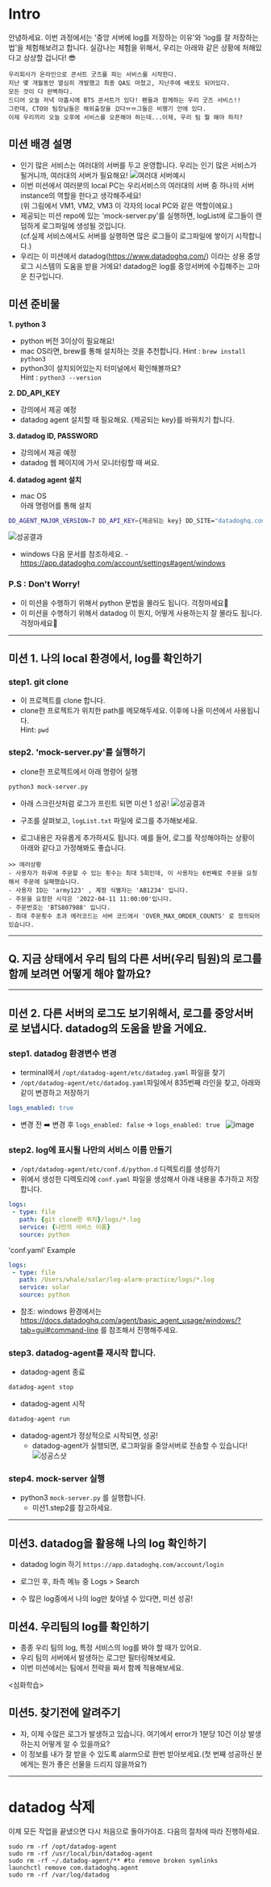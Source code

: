 # Intro
안녕하세요. 
이번 과정에서는 '중앙 서버에 log를 저장하는 이유'와 'log를 잘 저장하는 법'을 체험해보려고 합니다. 실감나는 체험을 위해서, 우리는 아래와 같은 상황에 처해있다고 상상할 겁니다! 😎
```
우리회사가 온라인으로 콘서트 굿즈를 파는 서비스를 시작한다. 
지난 몇 개월동안 열심히 개발했고 최종 QA도 마쳤고, 지난주에 배포도 되어있다. 
모든 것이 다 완벽하다.
드디어 오늘 저녁 아홉시에 BTS 콘서트가 있다! 펜들과 함께하는 우리 굿즈 서비스!! 
그런데, CTO와 팀장님들은 해외출장을 갔다ㅠㅠ그들은 비행기 안에 있다.
이제 우리끼리 오늘 오후에 서비스를 오픈해야 하는데...이제, 우리 팀 뭘 해야 하지?
```

## 미션 배경 설명
- 인기 많은 서비스는 여러대의 서버를 두고 운영합니다. 우리는 인기 많은 서비스가 될거니까, 여러대의 서버가 필요해요!
![여러대 서버예시](https://docs.oracle.com/it/solutions/design-ha/img/public-lb.png)
- 이번 미션에서 여러분의 local PC는 우리서비스의 여러대의 서버 중 하나의 서버 instance의 역할을 한다고 생각해주세요!    
(위 그림에서 VM1, VM2, VM3 이 각자의 local PC와 같은 역할이에요.)
- 제공되는 미션 repo에 있는 'mock-server.py'를 실행하면, logList에 로그들이 랜덤하게 로그파일에 생성될 것입니다.    
(cf.실제 서비스에서도 서버를 실행하면 많은 로그들이 로그파일에 쌓이기 시작합니다.)
- 우리는 이 미션에서 datadog(https://www.datadoghq.com/) 이라는 상용 중앙 로그 시스템의 도움을 받을 거에요! datadog은 log를 중앙서버에 수집해주는 고마운 친구입니다. 

## 미션 준비물
**1. python 3**
- python 버전 3이상이 필요해요!
- mac OS라면, brew를 통해 설치하는 것을 추천합니다.
Hint : `brew install python3`
- python3이 설치되어있는지 터미널에서 확인해볼까요?     
Hint : `python3 --version` 

**2. DD_API_KEY**
- 강의에서 제공 예정
- datadog agent 설치할 때 필요해요. {제공되는 key}를 바꿔치기 합니다. 

**3. datadog ID, PASSWORD**
- 강의에서 제공 예정
- datadog 웹 페이지에 가서 모니터링할 때 써요.

**4. datadog agent 설치**
- mac OS  
아래 명령어를 통해 설치 
```sh
DD_AGENT_MAJOR_VERSION=7 DD_API_KEY={제공되는 key} DD_SITE="datadoghq.com" bash -c "$(curl -L https://s3.amazonaws.com/dd-agent/scripts/install_mac_os.sh)"
```
![성공결과](https://github.com/SunghyunLim/log-alarm-practice/blob/main/img/result.png)

- windows 
다음 문서를 참조하세요. - https://app.datadoghq.com/account/settings#agent/windows

### P.S : Don't Worry!
- 이 미션을 수행하기 위해서 python 문법을 몰라도 됩니다. 걱정마세요🥳
- 이 미션을 수행하기 위해서 datadog 이 뭔지, 어떻게 사용하는지 잘 몰라도 됩니다. 걱정마세요🥳

----------
## 미션 1. 나의 local 환경에서, log를 확인하기
### step1. git clone
- 이 프로젝트를 clone 합니다.
- clone한 프로젝트가 위치한 path를 메모해두세요. 이후에 나올 미션에서 사용됩니다.     
Hint: `pwd`     

### step2. 'mock-server.py'를 실행하기
- clone한 프로젝트에서 아래 명령어 실행
```sh
python3 mock-server.py
```
- 아래 스크린샷처럼 로그가 프린트 되면 미션 1 성공!
![성공결과](https://github.com/SunghyunLim/log-alarm-practice/blob/main/img/mock-server.png)

- 구조를 살펴보고, `logList.txt` 파일에 로그를 추가해보세요. 
- 로그내용은 자유롭게 추가하셔도 됩니다. 예를 들어, 로그를 작성해야하는 상황이 아래와 같다고 가정해봐도 좋습니다.
```
>> 에러상황
- 사용자가 하루에 주문할 수 있는 횟수는 최대 5회인데, 이 사용자는 6번째로 주문을 요청해서 주문에 실패했습니다.
- 사용자 ID는 'army123' , 계정 식별자는 'AB1234' 입니다.
- 주문을 요청한 시각은 '2022-04-11 11:00:00'입니다.
- 주문번호는 'BTS807988' 입니다.
- 최대 주문횟수 초과 에러코드는 서버 코드에서 'OVER_MAX_ORDER_COUNTS' 로 정의되어있습니다.
```
----

## Q. 지금 상태에서 우리 팀의 다른 서버(우리 팀원)의 로그를 함께 보려면 어떻게 해야 할까요?

----
## 미션 2. 다른 서버의 로그도 보기위해서, 로그를 중앙서버로 보냅시다. datadog의 도움을 받을 거에요.

### step1. datadog 환경변수 변경
- terminal에서 `/opt/datadog-agent/etc/datadog.yaml` 파일을 찾기
- `/opt/datadog-agent/etc/datadog.yaml`파일에서 835번째 라인을 찾고, 아래와 같이 변경하고 저장하기       
 ```.yaml
 logs_enabled: true 
 ```  
 
- 변경 전 ➡️ 변경 후
 `logs_enabled: false` -> `logs_enabled: true `
![image](https://user-images.githubusercontent.com/11879870/162576080-973d98ee-1a53-48d5-9b5c-414ea80b4204.png)

### step2. log에 표시될 나만의 서비스 이름 만들기
- `/opt/datadog-agent/etc/conf.d/python.d` 디렉토리를 생성하기
- 위에서 생성한 디렉토리에 `conf.yaml` 파일을 생성해서 아래 내용을 추가하고 저장합니다.
 ```.yaml
 logs:
  - type: file
    path: {git clone한 위치}/logs/*.log
    service: {나만의 서비스 이름}
    source: python
```

'conf.yaml' Example
```.yaml
logs:
 - type: file
   path: /Users/whale/solar/log-alarm-practice/logs/*.log
   service: solar
   source: python
```
- 참조: windows 환경에서는 https://docs.datadoghq.com/agent/basic_agent_usage/windows/?tab=gui#command-line 를 참조해서 진행해주세요.

### step3. datadog-agent를 재시작 합니다.
- datadog-agent 종료
```sh
datadog-agent stop
```

- datadog-agent 시작
```sh
datadog-agent run
```
- datadog-agent가 정상적으로 시작되면, 성공!
  - datadog-agent가 실행되면, 로그파일을 중앙서버로 전송할 수 있습니다!
![성공스샷](https://user-images.githubusercontent.com/11879870/162575970-9fb71cd4-c904-4e70-b341-9a13bb331dc0.png)


### step4. mock-server 실행
- python3 `mock-server.py` 를 실행합니다.
  - 미션1.step2를 참고하세요.
  
----------
## 미션3. datadog을 활용해 나의 log 확인하기
- datadog login 하기
`https://app.datadoghq.com/account/login`

- 로그인 후, 좌측 메뉴 중 Logs > Search

- 수 많은 log중에서 나의 log만 찾아낼 수 있다면, 미션 성공!

## 미션4. 우리팀의 log를 확인하기
- 종종 우리 팀의 log, 특정 서비스의 log를 봐야 할 때가 있어요. 
- 우리 팀의 서버에서 발생하는 로그만 필터링해보세요.
- 이번 미션에서는 팀에서 전략을 짜서 함께 적용해보세요.

<심화학습>
## 미션5. 찾기전에 알려주기
- 자, 이제 수많은 로그가 발생하고 있습니다. 여기에서 error가 1분당 10건 이상 발생하는지 어떻게 알 수 있을까요?
- 이 정보를 내가 잘 받을 수 있도록 alarm으로 한번 받아보세요.(첫 번째 성공하신 분에게는 뭔가 좋은 선물을 드리지 않을까요?)

----------
# datadog 삭제
이제 모든 작업을 끝냈으면 다시 처음으로 돌아가야죠.
다음의 절차에 따라 진행하세요.
```console
sudo rm -rf /opt/datadog-agent
sudo rm -rf /usr/local/bin/datadog-agent
sudo rm -rf ~/.datadog-agent/** #to remove broken symlinks
launchctl remove com.datadoghq.agent
sudo rm -rf /var/log/datadog
```

